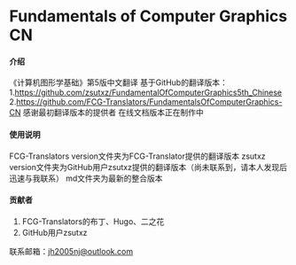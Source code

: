 # Fundamentals of Computer Graphics CN

#### 介绍
《计算机图形学基础》第5版中文翻译
基于GitHub的翻译版本：
1.https://github.com/zsutxz/FundamentalOfComputerGraphics5th_Chinese
2.https://github.com/FCG-Translators/FundamentalsOfComputerGraphics-CN
感谢最初翻译版本的提供者
在线文档版本正在制作中


#### 使用说明
FCG-Translators version文件夹为FCG-Translator提供的翻译版本
zsutxz version文件夹为GitHub用户zsutxz提供的翻译版本（尚未联系到，请本人发现后迅速与我联系）
md文件夹为最新的整合版本


#### 贡献者
1.  FCG-Translators的布丁、Hugo、二之花
2.  GitHub用户zsutxz

联系邮箱：jh2005nj@outlook.com